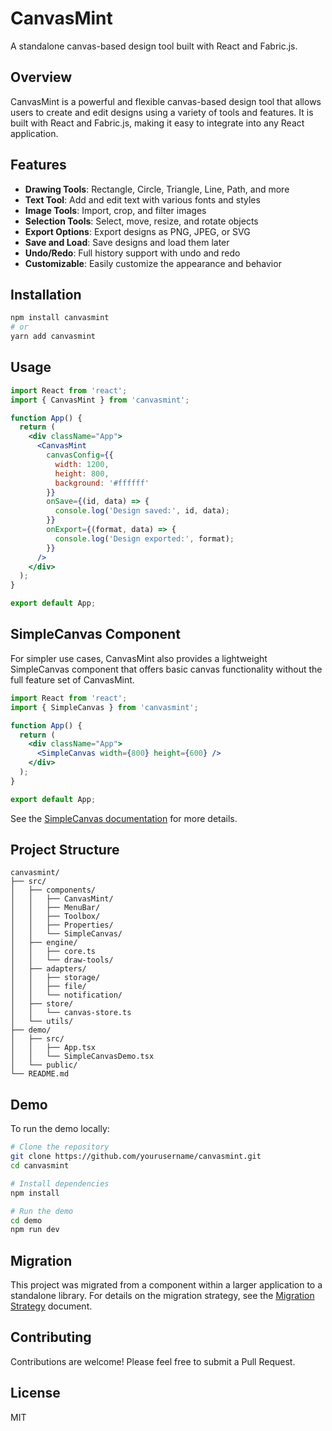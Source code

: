 # CanvasMint

A standalone canvas-based design tool built with React and Fabric.js.

## Overview

CanvasMint is a powerful and flexible canvas-based design tool that allows users to create and edit designs using a variety of tools and features. It is built with React and Fabric.js, making it easy to integrate into any React application.

## Features

- **Drawing Tools**: Rectangle, Circle, Triangle, Line, Path, and more
- **Text Tool**: Add and edit text with various fonts and styles
- **Image Tools**: Import, crop, and filter images
- **Selection Tools**: Select, move, resize, and rotate objects
- **Export Options**: Export designs as PNG, JPEG, or SVG
- **Save and Load**: Save designs and load them later
- **Undo/Redo**: Full history support with undo and redo
- **Customizable**: Easily customize the appearance and behavior

## Installation

```bash
npm install canvasmint
# or
yarn add canvasmint
```

## Usage

```jsx
import React from 'react';
import { CanvasMint } from 'canvasmint';

function App() {
  return (
    <div className="App">
      <CanvasMint
        canvasConfig={{
          width: 1200,
          height: 800,
          background: '#ffffff'
        }}
        onSave={(id, data) => {
          console.log('Design saved:', id, data);
        }}
        onExport={(format, data) => {
          console.log('Design exported:', format);
        }}
      />
    </div>
  );
}

export default App;
```

## SimpleCanvas Component

For simpler use cases, CanvasMint also provides a lightweight SimpleCanvas component that offers basic canvas functionality without the full feature set of CanvasMint.

```jsx
import React from 'react';
import { SimpleCanvas } from 'canvasmint';

function App() {
  return (
    <div className="App">
      <SimpleCanvas width={800} height={600} />
    </div>
  );
}

export default App;
```

See the [SimpleCanvas documentation](./src/components/SimpleCanvas/README.md) for more details.

## Project Structure

```
canvasmint/
├── src/
│   ├── components/
│   │   ├── CanvasMint/
│   │   ├── MenuBar/
│   │   ├── Toolbox/
│   │   ├── Properties/
│   │   └── SimpleCanvas/
│   ├── engine/
│   │   ├── core.ts
│   │   └── draw-tools/
│   ├── adapters/
│   │   ├── storage/
│   │   ├── file/
│   │   └── notification/
│   ├── store/
│   │   └── canvas-store.ts
│   └── utils/
├── demo/
│   ├── src/
│   │   ├── App.tsx
│   │   └── SimpleCanvasDemo.tsx
│   └── public/
└── README.md
```

## Demo

To run the demo locally:

```bash
# Clone the repository
git clone https://github.com/yourusername/canvasmint.git
cd canvasmint

# Install dependencies
npm install

# Run the demo
cd demo
npm run dev
```

## Migration

This project was migrated from a component within a larger application to a standalone library. For details on the migration strategy, see the [Migration Strategy](./CanvasMint-Migration.md) document.

## Contributing

Contributions are welcome! Please feel free to submit a Pull Request.

## License

MIT
